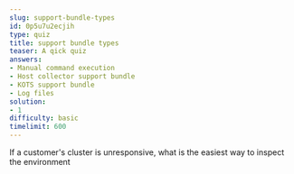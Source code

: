 ```yaml
---
slug: support-bundle-types
id: 0p5u7u2ecjih
type: quiz
title: support bundle types
teaser: A qick quiz
answers:
- Manual command execution
- Host collector support bundle
- KOTS support bundle
- Log files
solution:
- 1
difficulty: basic
timelimit: 600
---
```

If a customer's cluster is unresponsive, what is the easiest way to inspect the environment
